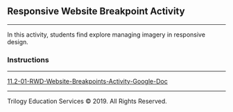 ## Responsive Website Breakpoint Activity

---

In this activity, students find explore managing imagery in responsive design.

### Instructions

---

[11.2-01-RWD-Website-Breakpoints-Activity-Google-Doc](https://docs.google.com/document/d/1R5UbYSaxrplCWWgZCLVfOHA1f9XrSgANt0zjg_X3hE4/edit?usp=sharing)


---

Trilogy Education Services © 2019. All Rights Reserved.
